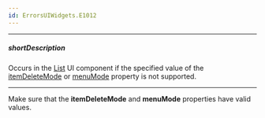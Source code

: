 ```yaml
---
id: ErrorsUIWidgets.E1012
---
```

---
##### shortDescription
Occurs in the [List](/api-reference/10%20UI%20Components/dxList '/Documentation/ApiReference/UI_Components/dxList/') UI component if the specified value of the [itemDeleteMode](/api-reference/10%20UI%20Components/dxList/1%20Configuration/itemDeleteMode.md '/Documentation/ApiReference/UI_Components/dxList/Configuration/#itemDeleteMode') or [menuMode](/api-reference/10%20UI%20Components/dxList/1%20Configuration/menuMode.md '/Documentation/ApiReference/UI_Components/dxList/Configuration/#menuMode') property is not supported.

---
Make sure that the **itemDeleteMode** and **menuMode** properties have valid values.